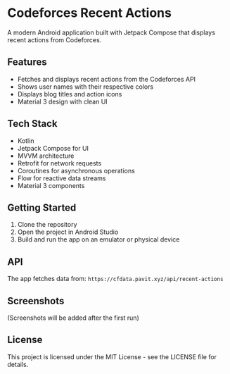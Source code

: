 # Codeforces Recent Actions

A modern Android application built with Jetpack Compose that displays recent actions from Codeforces.

## Features

- Fetches and displays recent actions from the Codeforces API
- Shows user names with their respective colors
- Displays blog titles and action icons
- Material 3 design with clean UI

## Tech Stack

- Kotlin
- Jetpack Compose for UI
- MVVM architecture
- Retrofit for network requests
- Coroutines for asynchronous operations
- Flow for reactive data streams
- Material 3 components

## Getting Started

1. Clone the repository
2. Open the project in Android Studio
3. Build and run the app on an emulator or physical device

## API

The app fetches data from: `https://cfdata.pavit.xyz/api/recent-actions`

## Screenshots

(Screenshots will be added after the first run)

## License

This project is licensed under the MIT License - see the LICENSE file for details. 